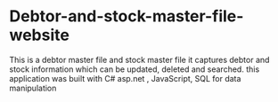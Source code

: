 # Debtor-and-stock-master-file-website
This is a debtor master file and stock master file it captures debtor and stock information which can be updated, deleted and searched. this application  was built with C# asp.net , JavaScript, SQL for data manipulation
